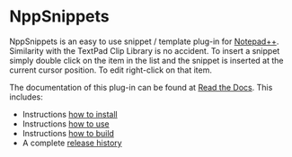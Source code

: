 NppSnippets
===========

NppSnippets is an easy to use snippet / template plug-in for [Notepad++](https://notepad-plus-plus.org/). Similarity with the TextPad Clip Library is no accident. To insert a snippet simply double click on the item in the list and the snippet is inserted at the current cursor position. To edit right-click on that item.

The documentation of this plug-in can be found at [Read the Docs](https://nppsnippets.readthedocs.io/). This includes:

* Instructions [how to install](https://nppsnippets.readthedocs.io/en/latest/installation.html)
* Instructions [how to use](https://nppsnippets.readthedocs.io/en/latest/usage.html)
* Instructions [how to build](https://nppsnippets.readthedocs.io/en/latest/compile.html)
* A complete [release history](https://nppsnippets.readthedocs.io/en/latest/history.html)
